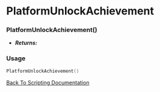 # PlatformUnlockAchievement

### PlatformUnlockAchievement()
- ***Returns:*** 

### Usage

```Lua
PlatformUnlockAchievement()
```


[Back To Scripting Documentation](../README.md)
